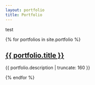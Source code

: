 ```yaml
---
layout: portfolio
title: Portfolio
---
```


<p> test </p>

{% for portfolios in site.portfolio %}


<a href="{{ portfolio.url | prepend: site.baseurl }}">
        <h2>{{ portfolio.title }}</h2>
</a>

<p class="post-excerpt">{{ portfolio.description | truncate: 160 }}</p>

{% endfor %}
